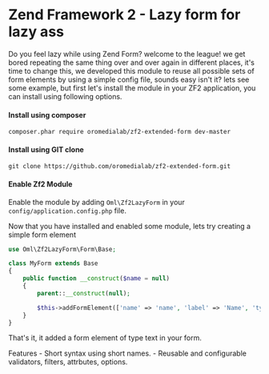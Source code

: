 Zend Framework 2 - Lazy form for lazy ass
=============
Do you feel lazy while using Zend Form? welcome to the league! we get bored repeating the same thing over and over again in different places, it's time to change this, we developed this module to reuse all possible sets of form elements by using a simple config file, sounds easy isn't it? lets see some example, but first let's install the module in your ZF2 application, you can install using following options.

#### Install using composer
```
composer.phar require oromedialab/zf2-extended-form dev-master
```

#### Install using GIT clone
```
git clone https://github.com/oromedialab/zf2-extended-form.git
```

#### Enable Zf2 Module
Enable the module by adding `Oml\Zf2LazyForm` in your `config/application.config.php` file.

Now that you have installed and enabled some module, lets try creating a simple form element

```php
use Oml\Zf2LazyForm\Form\Base;

class MyForm extends Base
{
	public function __construct($name = null)
	{
		parent::__construct(null);

		$this->addFormElement(['name' => 'name', 'label' => 'Name', 'type' => 'text']);
	}
}
```

That's it, it added a form element of type text in your form.


Features
	- Short syntax using short names.
	- Reusable and configurable validators, filters, attrbutes, options.